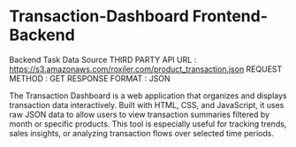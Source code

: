  # Transaction-Dashboard Frontend-Backend
  Backend Task Data Source THIRD PARTY API URL : https://s3.amazonaws.com/roxiler.com/product_transaction.json REQUEST METHOD : GET RESPONSE FORMAT : JSON

The Transaction Dashboard is a web application that organizes and displays transaction data interactively. Built with HTML, CSS, and JavaScript, it uses
raw JSON data to allow users to view transaction summaries filtered by month or specific products. This tool is especially useful for tracking trends,
sales insights, or analyzing transaction flows over selected time periods.
